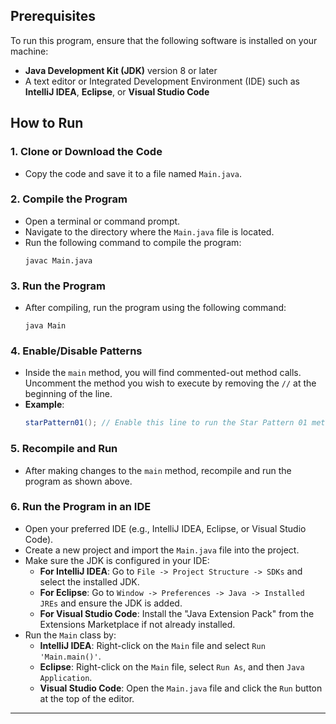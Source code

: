 ## Prerequisites

To run this program, ensure that the following software is installed on your machine:

- **Java Development Kit (JDK)** version 8 or later
- A text editor or Integrated Development Environment (IDE) such as **IntelliJ IDEA**, **Eclipse**, or **Visual Studio Code**

## How to Run

### 1. Clone or Download the Code
- Copy the code and save it to a file named `Main.java`.

### 2. Compile the Program
- Open a terminal or command prompt.
- Navigate to the directory where the `Main.java` file is located.
- Run the following command to compile the program:
  ```
  javac Main.java
  ```

### 3. Run the Program
- After compiling, run the program using the following command:
  ```
  java Main
  ```

### 4. Enable/Disable Patterns
- Inside the `main` method, you will find commented-out method calls. Uncomment the method you wish to execute by removing the `//` at the beginning of the line.
- **Example**:
  ```java
  starPattern01(); // Enable this line to run the Star Pattern 01 method
  ```

### 5. Recompile and Run
- After making changes to the `main` method, recompile and run the program as shown above.

### 6. Run the Program in an IDE
- Open your preferred IDE (e.g., IntelliJ IDEA, Eclipse, or Visual Studio Code).
- Create a new project and import the `Main.java` file into the project.
- Make sure the JDK is configured in your IDE:
  - **For IntelliJ IDEA**: Go to `File -> Project Structure -> SDKs` and select the installed JDK.
  - **For Eclipse**: Go to `Window -> Preferences -> Java -> Installed JREs` and ensure the JDK is added.
  - **For Visual Studio Code**: Install the "Java Extension Pack" from the Extensions Marketplace if not already installed.
- Run the `Main` class by:
  - **IntelliJ IDEA**: Right-click on the `Main` file and select `Run 'Main.main()'`.
  - **Eclipse**: Right-click on the `Main` file, select `Run As`, and then `Java Application`.
  - **Visual Studio Code**: Open the `Main.java` file and click the `Run` button at the top of the editor.

---

